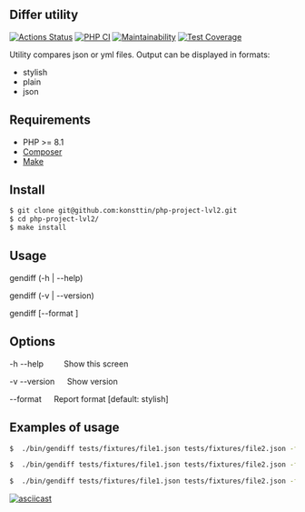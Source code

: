 ## Differ utility

[![Actions Status](https://github.com/konsttin/php-project-lvl2/workflows/hexlet-check/badge.svg)](https://github.com/konsttin/php-project-lvl2/actions)
[![PHP CI](https://github.com/konsttin/php-project-lvl2/actions/workflows/workflow.yml/badge.svg)](https://github.com/konsttin/php-project-lvl2/actions/workflows/workflow.yml)
[![Maintainability](https://api.codeclimate.com/v1/badges/d39302772ccba220f546/maintainability)](https://codeclimate.com/github/konsttin/php-project-lvl2/maintainability)
[![Test Coverage](https://api.codeclimate.com/v1/badges/d39302772ccba220f546/test_coverage)](https://codeclimate.com/github/konsttin/php-project-lvl2/test_coverage)


Utility compares json or yml files. Output can be displayed in formats:
- stylish
- plain
- json

## Requirements
* PHP >= 8.1
* [Composer](https://getcomposer.org/)
* [Make](https://www.gnu.org/software/make/manual/make.html)

## Install
```sh
$ git clone git@github.com:konsttin/php-project-lvl2.git
$ cd php-project-lvl2/
$ make install
```

## Usage
gendiff (-h | --help)

gendiff (-v | --version)

gendiff [--format <fmt>] <firstFile> <secondFile>

## Options
-h --help &emsp;&emsp; Show this screen

-v --version &emsp; Show version

--format <fmt> &emsp; Report format [default: stylish]

## Examples of usage
```sh
$  ./bin/gendiff tests/fixtures/file1.json tests/fixtures/file2.json -f stylish

$  ./bin/gendiff tests/fixtures/file1.json tests/fixtures/file2.json -f plain

$  ./bin/gendiff tests/fixtures/file1.json tests/fixtures/file2.json -f json
```
[![asciicast](https://asciinema.org/a/7f16TH0WqIlSA7a5zcI40xc37.svg)](https://asciinema.org/a/7f16TH0WqIlSA7a5zcI40xc37)
